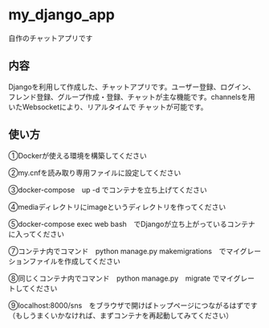 # my_django_app
自作のチャットアプリです

## 内容
Djangoを利用して作成した、チャットアプリです。ユーザー登録、ログイン、フレンド登録、グループ作成・登録、チャットが主な機能です。channelsを用いたWebsocketにより、リアルタイムで
チャットが可能です。

## 使い方
①Dockerが使える環境を構築してください

②my.cnfを読み取り専用ファイルに設定してください

③docker-compose　up -d でコンテナを立ち上げてください

④mediaディレクトリにimageというディレクトリを作ってください

⑤docker-compose  exec web bash　でDjangoが立ち上がっているコンテナに入ってください

⑦コンテナ内でコマンド　python manage.py makemigrations　でマイグレーションファイルを作成してください

⑧同じくコンテナ内でコマンド　python manage.py　migrate でマイグレートしてください

⑨localhost:8000/sns　をブラウザで開けばトップページにつながるはずです（もしうまくいかなければ、まずコンテナを再起動してみてください）
